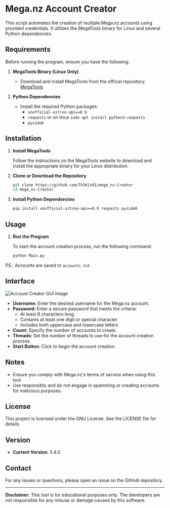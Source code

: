 # Mega.nz Account Creator

This script automates the creation of multiple Mega.nz accounts using provided credentials. It utilizes the MegaTools binary for Linux and several Python dependencies. 

## Requirements

Before running the program, ensure you have the following:

1. **MegaTools Binary (Linux Only)**
    - Download and install MegaTools from the official repository: [MegaTools](https://megatools.megous.com/builds/builds/)

2. **Python Dependencies**
    - Install the required Python packages:
        - `unofficial-xitroo-api==0.9`
        - `requests` or on linux `sudo apt install python3-requests`
        - `pyside6`

## Installation

1. **Install MegaTools**

    Follow the instructions on the MegaTools website to download and install the appropriate binary for your Linux distribution.

2. **Clone or Download the Repository**

    ```bash
    git clone https://github.com/Th3K1n91/mega_nz-Creator
    cd mega_nz-Creator
    ```

3. **Install Python Dependencies**

    ```bash
    pip install unofficial-xitroo-api==0.9 requests pyside6
    ```

## Usage

1. **Run the Program**

    To start the account creation process, run the following command:

    ```bash
    python Main.py
    ```
PS.: Accounts are saved to `accounts.txt`

## Interface

![Account Creator GUI Image](https://github.com/Th3K1n91/mega_nz-Creator/blob/main/images/example.PNG)

- **Username:** Enter the desired username for the Mega.nz account.
- **Password:** Enter a secure password that meets the criteria:
    - At least 8 characters long
    - Contains at least one digit or special character
    - Includes both uppercase and lowercase letters
- **Count:** Specify the number of accounts to create.
- **Threads:** Set the number of threads to use for the account creation process.
- **Start Button:** Click to begin the account creation.

## Notes

- Ensure you comply with Mega.nz's terms of service when using this tool.
- Use responsibly and do not engage in spamming or creating accounts for malicious purposes.


## License

This project is licensed under the GNU License. See the LICENSE file for details.

## Version

- **Current Version:** 5.4.0

## Contact

For any issues or questions, please open an issue on the GitHub repository.

---

**Disclaimer:** This tool is for educational purposes only. The developers are not responsible for any misuse or damage caused by this software.
